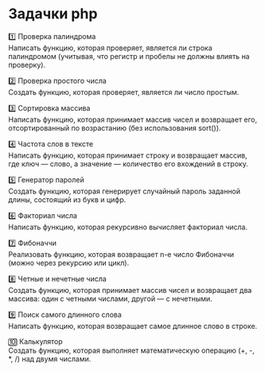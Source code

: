 # Задачки php
1️⃣ Проверка палиндрома
</br>
Написать функцию, которая проверяет, является ли строка палиндромом (учитывая, что регистр и пробелы не должны влиять на проверку).

2️⃣ Проверка простого числа
</br>
Создать функцию, которая проверяет, является ли число простым.

3️⃣ Сортировка массива
</br>
Написать функцию, которая принимает массив чисел и возвращает его, отсортированный по возрастанию (без использования sort()).

4️⃣ Частота слов в тексте
</br>
Написать функцию, которая принимает строку и возвращает массив, где ключ — слово, а значение — количество его вхождений в строку.

5️⃣ Генератор паролей
</br>
Создать функцию, которая генерирует случайный пароль заданной длины, состоящий из букв и цифр.

6️⃣ Факториал числа
</br>
Написать функцию, которая рекурсивно вычисляет факториал числа.

7️⃣ Фибоначчи
</br>
Реализовать функцию, которая возвращает n-е число Фибоначчи (можно через рекурсию или цикл).

8️⃣ Четные и нечетные числа
</br>
Создать функцию, которая принимает массив чисел и возвращает два массива: один с четными числами, другой — с нечетными.

9️⃣ Поиск самого длинного слова
</br>
Написать функцию, которая возвращает самое длинное слово в строке.

🔟 Калькулятор
</br>
Создать функцию, которая выполняет математическую операцию (+, -, *, /) над двумя числами.
